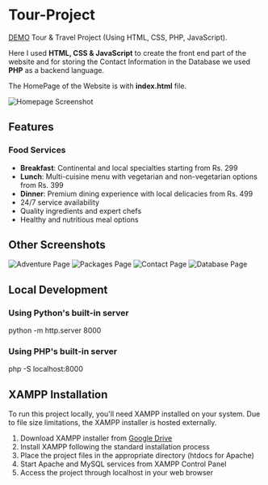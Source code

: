 # Tour-Project

[DEMO](https://tour.andtrevels.com)
Tour & Travel Project (Using HTML, CSS, PHP, JavaScript).

Here I used **HTML, CSS & JavaScript** to create the front end part of the website and for storing the Contact Information in the Database we used **PHP** as a backend language.

The HomePage of the Website is with **index.html** file.

![Homepage Screenshot](images/home.png)

## Features


### Food Services
- **Breakfast**: Continental and local specialties starting from Rs. 299
- **Lunch**: Multi-cuisine menu with vegetarian and non-vegetarian options from Rs. 399
- **Dinner**: Premium dining experience with local delicacies from Rs. 499
- 24/7 service availability
- Quality ingredients and expert chefs
- Healthy and nutritious meal options

## Other Screenshots

![Adventure Page](images/adventure.png)
![Packages Page](images/package1.png)
![Contact Page](images/contact.png)
![Database Page](images/database_contact.png)

## Local Development

### Using Python's built-in server

python -m http.server 8000

### Using PHP's built-in server

php -S localhost:8000

## XAMPP Installation

To run this project locally, you'll need XAMPP installed on your system. Due to file size limitations, the XAMPP installer is hosted externally.

1. Download XAMPP installer from [Google Drive](https://drive.google.com/file/d/1234567890/view)
2. Install XAMPP following the standard installation process
3. Place the project files in the appropriate directory (htdocs for Apache)
4. Start Apache and MySQL services from XAMPP Control Panel
5. Access the project through localhost in your web browser

